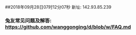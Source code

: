 ##2018年09月28日07时12分07秒 新址: 142.93.85.239
### 兔友常见问题及解答: https://github.com/wanggonging/d/blob/w/FAQ.md
